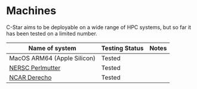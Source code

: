 ```{include} disclaimer.md
```

# Machines

C-Star aims to be deployable on a wide range of HPC systems, but so far it has been tested on a limited number.

| Name of system              | Testing Status | Notes |
| --------------------------- | -------------- | ----- |
| MacOS ARM64 (Apple Silicon) | Tested         |       |
| [NERSC Perlmutter](https://docs.nersc.gov/systems/perlmutter/architecture/)            | Tested         |       |
| [NCAR Derecho](https://ncar-hpc-docs.readthedocs.io/en/latest/compute-systems/derecho/)                | Tested         |       |
